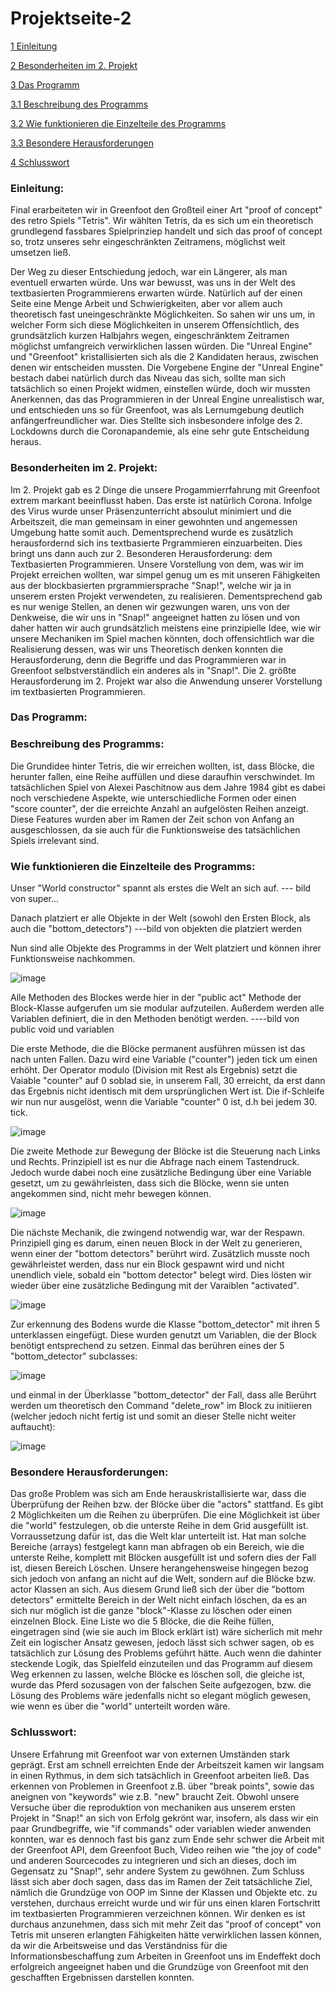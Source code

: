 # Projektseite-2

[1 Einleitung](#1)

[2 Besonderheiten im 2. Projekt](#2)

[3 Das Programm](#3)

[3.1 Beschreibung des Programms](#3.1)

[3.2 Wie funktionieren die Einzelteile des Programms](#3.2)

[3.3 Besondere Herausforderungen](#3.3)

[4 Schlusswort](#4)


### <a name="1"></a>Einleitung:
Final erarbeiteten wir in Greenfoot den Großteil einer Art "proof of concept" des retro Spiels "Tetris".
Wir wählten Tetris, da es sich um ein theoretisch grundlegend fassbares Spielprinziep handelt und sich das proof of concept so, trotz unseres sehr eingeschränkten Zeitramens, möglichst weit umsetzen ließ.

Der Weg zu dieser Entschiedung jedoch, war ein Längerer, als man eventuell erwarten würde.
Uns war bewusst, was uns in der Welt des textbasierten Programmierens erwarten würde. Natürlich auf der einen Seite eine Menge Arbeit und Schwierigkeiten, aber vor allem auch theoretisch fast uneingeschränkte Möglichkeiten.
So sahen wir uns um, in welcher Form sich diese Möglichkeiten in unserem Offensichtlich, des grundsätzlich kurzen Halbjahrs wegen, eingeschränktem Zeitramen möglichst umfangreich verwirklichen lassen würden.
Die "Unreal Engine" und "Greenfoot" kristallisierten sich als die 2 Kandidaten heraus, zwischen denen wir entscheiden mussten. Die Vorgebene Engine der "Unreal Engine" bestach dabei natürlich durch das Niveau das sich, sollte man sich tatsächlich so einen Projekt widmen, einstellen würde, doch wir mussten Anerkennen, das das Programmieren in der Unreal Engine unrealistisch war, und entschieden uns so für Greenfoot, was als Lernumgebung deutlich anfängerfreundlicher war.
Dies Stellte sich insbesondere infolge des 2. Lockdowns durch die Coronapandemie, als eine sehr gute Entscheidung heraus.

### <a name="2"></a>Besonderheiten im 2. Projekt:
Im 2. Projekt gab es 2 Dinge die unsere Progammierrfahrung mit Greenfoot extrem markant beeinflusst haben. 
Das erste ist natürlich Corona. Infolge des Virus wurde unser Präsenzunterricht absoulut minimiert und die Arbeitszeit, die man gemeinsam in einer gewohnten und angemessen Umgebung hatte somit auch. Dementsprechend wurde es zusätzlich herausfordernd sich ins textbasierte Prgrammieren einzuarbeiten.
Dies bringt uns dann auch zur 2. Besonderen Herausforderung: dem Textbasierten Programmieren.
Unsere Vorstellung von dem, was wir im Projekt erreichen wollten, war simpel genug um es mit unseren Fähigkeiten aus der blockbasierten prgrammiersprache "Snap!", welche wir ja in unserem ersten Projekt verwendeten, zu realisieren. 
Dementsprechend gab es nur wenige Stellen, an denen wir gezwungen waren, uns von der Denkweise, die wir uns in "Snap!" angeeignet hatten zu lösen und von daher hatten wir auch grundsätzlich meistens eine prinzipielle Idee, wie wir unsere Mechaniken im Spiel machen könnten, doch offensichtlich war die Realisierung dessen, was wir uns Theoretisch denken konnten die Herausforderung, denn die Begriffe und das Programmieren war in Greenfoot selbstverständlich ein anderes als in "Snap!". Die 2. größte Herausforderung im 2. Projekt war also die Anwendung unserer Vorstellung im textbasierten Programmieren.

### <a name="3"></a>Das Programm:

### <a name="3.1"></a>Beschreibung des Programms:

Die Grundidee hinter Tetris, die wir erreichen wollten, ist, dass Blöcke, die herunter fallen, eine Reihe auffüllen und diese daraufhin verschwindet.
Im tatsächlichen Spiel von Alexei Paschitnow aus dem Jahre 1984 gibt es dabei noch verschiedene Aspekte, wie unterschiedliche Formen oder einen "score counter", der die erreichte Anzahl an aufgelösten Reihen anzeigt.
Diese Features wurden aber im Ramen der Zeit schon von Anfang an ausgeschlossen, da sie auch für die Funktionsweise des tatsächlichen Spiels irrelevant sind.
 
### <a name="3.2"></a>Wie funktionieren die Einzelteile des Programms:
Unser "World constructor" spannt als erstes die Welt an sich auf.
--- bild von super...

Danach platziert er alle Objekte in der Welt (sowohl den Ersten Block, als auch die "bottom_detectors")
---bild von objekten die platziert werden

Nun sind alle Objekte des Programms in der Welt platziert und können ihrer Funktionsweise nachkommen.

![image](https://user-images.githubusercontent.com/69623479/115020375-cddf4800-9eba-11eb-8ed4-0eb92adc07c5.png)


Alle Methoden des Blockes werde hier in der "public act" Methode der Block-Klasse aufgerufen um sie modular aufzuteilen. Außerdem werden alle Variablen definiert, die in den Methoden benötigt werden.
----bild von public void und variablen

Die erste Methode, die die Blöcke permanent ausführen müssen ist das nach unten Fallen.
Dazu wird eine Variable ("counter") jeden tick um einen erhöht. Der Operator modulo (Division mit Rest als Ergebnis) setzt die Vaiable "counter" auf 0 soblad sie, in unserem Fall, 30 erreicht, da erst dann das Ergebnis nicht identisch mit dem ursprünglichen Wert ist. Die if-Schleife wir nun nur ausgelöst, wenn die Variable "counter" 0 ist, d.h bei jedem 30. tick.

![image](https://user-images.githubusercontent.com/69623479/115020511-fcf5b980-9eba-11eb-84a4-1cac7748f4ea.png)

Die zweite Methode zur Bewegung der Blöcke ist die Steuerung nach Links und Rechts.
Prinzipiell ist es nur die Abfrage nach einem Tastendruck. Jedoch wurde dabei noch eine zusätzliche Bedingung über eine Variable gesetzt, um zu gewährleisten, dass sich die Blöcke, wenn sie unten angekommen sind, nicht mehr bewegen können.

![image](https://user-images.githubusercontent.com/69623479/115021174-ec920e80-9ebb-11eb-8134-d447fb1153c7.png)

Die nächste Mechanik, die zwingend notwendig war, war der Respawn.
Prinzipiell ging es darum, einen neuen Block in der Welt zu generieren, wenn einer der "bottom detectors" berührt wird.
Zusätzlich musste noch gewährleistet werden, dass nur ein Block gespawnt wird und nicht unendlich viele, sobald ein "bottom detector" belegt wird. Dies lösten wir wieder über eine zusätzliche Bedingung mit der Varaiblen "activated".

![image](https://user-images.githubusercontent.com/69623479/115025146-4812cb00-9ec1-11eb-8fac-284f0e82e448.png)

Zur erkennung des Bodens wurde die Klasse "bottom_detector" mit ihren 5 unterklassen eingefügt. Diese wurden genutzt um Variablen, die der Block benötigt entsprechend zu setzen.
Einmal das berühren eines der 5 "bottom_detector" subclasses:

![image](https://user-images.githubusercontent.com/69623479/115033802-228abf00-9ecb-11eb-9d2e-504a87a190c8.png)

und einmal in der Überklasse "bottom_detector" der Fall, dass alle Berührt werden um theoretisch den Command "delete_row" im Block zu initiieren (welcher jedoch nicht fertig ist und somit an dieser Stelle nicht weiter auftaucht):

![image](https://user-images.githubusercontent.com/69623479/115034035-5b2a9880-9ecb-11eb-9aff-a299fadb2a2e.png)


### <a name="3.3"></a>Besondere Herausforderungen:
Das große Problem was sich am Ende herauskristallisierte war, dass die Überprüfung der Reihen bzw. der Blöcke über die "actors" stattfand.
Es gibt 2 Möglichkeiten um die Reihen zu überprüfen. Die eine Möglichkeit ist über die "world" festzulegen, ob die unterste Reihe in dem Grid ausgefüllt ist.
Vorraussetzung dafür ist, das die Welt klar unterteilt ist. Hat man solche Bereiche (arrays) festgelegt kann man abfragen ob ein Bereich, wie die unterste Reihe, komplett mit Blöcken ausgefüllt ist und sofern dies der Fall ist, diesen Bereich Löschen.
Unsere herangehensweise hingegen bezog sich jedoch von anfang an nicht auf die Welt, sondern auf die Blöcke bzw. actor Klassen an sich.
Aus diesem Grund ließ sich der über die "bottom detectors" ermittelte Bereich in der Welt nicht einfach löschen, da es an sich nur möglich ist die ganze "block"-Klasse zu löschen oder einen einzelnen Block. Eine Liste wo die 5 Blöcke, die die Reihe füllen, eingetragen sind (wie sie auch im Block erklärt ist) wäre sicherlich mit mehr Zeit ein logischer Ansatz gewesen, jedoch lässt sich schwer sagen, ob es tatsächlich zur Lösung des Problems geführt hätte.
Auch wenn die dahinter steckende Logik, das Spielfeld einzuteilen und das Programm auf diesem Weg erkennen zu lassen, welche Blöcke es löschen soll, die gleiche ist, wurde das Pferd sozusagen von der falschen Seite aufgezogen, bzw. die Lösung des Problems wäre jedenfalls nicht so elegant möglich gewesen, wie wenn es über die "world" unterteilt worden wäre.

### <a name="4"></a>Schlusswort:

Unsere Erfahrung mit Greenfoot war von externen Umständen stark geprägt. 
Erst am schnell erreichten Ende der Arbeitszeit kamen wir langsam in einen Rythmus, in dem sich tatsächlich in Greenfoot arbeiten ließ.
Das erkennen von Problemen in Greenfoot z.B. über "break points", sowie das aneignen von "keywords" wie z.B. "new" braucht Zeit.
Obwohl unsere Versuche über die reproduktion von mechaniken aus unserem ersten Projekt in "Snap!" an sich von Erfolg gekrönt war, insofern, als dass wir ein paar Grundbegriffe, wie "if commands" oder variablen wieder anwenden konnten, war es dennoch fast bis ganz zum Ende sehr schwer die Arbeit mit der Greenfoot API, dem Greenfoot Buch, Video reihen wie "the joy of code" und anderen Sourcecodes zu integrieren und sich an dieses, doch im Gegensatz zu "Snap!", sehr andere System zu gewöhnen.
Zum Schluss lässt sich aber doch sagen, dass das im Ramen der Zeit tatsächliche Ziel, nämlich die Grundzüge von OOP im Sinne der Klassen und Objekte etc. zu verstehen, durchaus erreicht wurde und wir für uns einen klaren Fortschritt im textbasierten Programmieren verzeichnen können.
Wir denken es ist durchaus anzunehmen, dass sich mit mehr Zeit das "proof of concept" von Tetris mit unseren erlangten Fähigkeiten hätte verwirklichen lassen können, da wir die Arbeitsweise und das Verständniss für die Informationsbeschaffung zum Arbeiten in Greenfoot uns im Endeffekt doch erfolgreich angeeignet haben und die Grundzüge von Greenfoot mit den geschafften Ergebnissen darstellen konnten.



